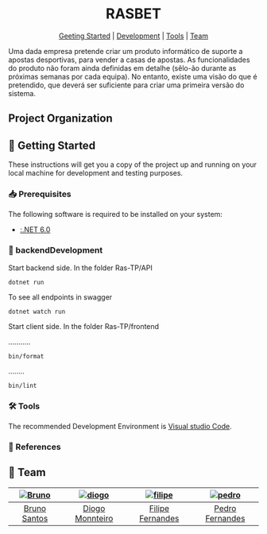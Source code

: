 [bruno]: https://github.com/BrunoXBSantos
[bruno-pic]: https://github.com/BrunoXBSantos.png?size=120
[diogo]: https://github.com/DxMonteiro
[diogo-pic]: https://github.com/DxMonteiro.png?size=120
[filipe]: https://github.com/Falape
[filipe-pic]: https://github.com/Falape.png?size=120
[pedro]: https://github.com/PedroFernandesMIEI
[pedro-pic]: https://github.com/PedroFernandesMIEI.png?size=120

<div align="center">

# RASBET

[Geeting Started](#rocket-getting-started)
|
[Development](#hammer-development)
|
[Tools](#hammer_and_wrench-tools)
|
[Team](#busts_in_silhouette-team)

</div>

Uma dada empresa pretende criar um produto informático de suporte a apostas desportivas, para
vender a casas de apostas. As funcionalidades do produto não foram ainda definidas em detalhe 
(sêlo-ão durante as próximas semanas por cada equipa). No entanto, existe uma visão do que é
pretendido, que deverá ser suficiente para criar uma primeira versão do sistema. 
## Project Organization



## :rocket: Getting Started

These instructions will get you a copy of the project up and running on your
local machine for development and testing purposes.


### :inbox_tray: Prerequisites

The following software is required to be installed on your system:

- [:.NET 6.0](https://dotnet.microsoft.com/en-us/)

### :hammer: backendDevelopment 

Start backend side. In the folder Ras-TP/API

```
dotnet run
```

To see all endpoints in swagger

```
dotnet watch run
```

Start client side. In the folder Ras-TP/frontend

...........

```
bin/format
```

........

```
bin/lint
```

### :hammer_and_wrench: Tools

The recommended Development Environment is [Visual studio Code](https://code.visualstudio.com/).

### :link: References


## :busts_in_silhouette: Team

|   [![Bruno][bruno-pic]][bruno]   |  [![diogo][diogo-pic]][diogo]    | [![filipe][filipe-pic]][filipe]   |   [![pedro][pedro-pic]][pedro]  |
| :------------------------------: | :------------------------------: | :------------------------------:  | :-----------------------------: |
|      [Bruno Santos][bruno]       |     [Diogo Monnteiro][diogo]     |    [Filipe Fernandes][filipe]     |    [Pedro Fernandes][pedro]     |

